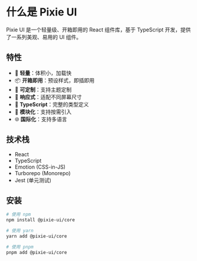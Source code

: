 # 什么是 Pixie UI

Pixie UI 是一个轻量级、开箱即用的 React 组件库，基于 TypeScript 开发，提供了一系列美观、易用的 UI 组件。

## 特性

- 🚀 **轻量**：体积小，加载快
- 📦 **开箱即用**：预设样式，即插即用
- 🎨 **可定制**：支持主题定制
- 📱 **响应式**：适配不同屏幕尺寸
- 🔧 **TypeScript**：完整的类型定义
- 🧩 **模块化**：支持按需引入
- 🌐 **国际化**：支持多语言

## 技术栈

- React
- TypeScript
- Emotion (CSS-in-JS)
- Turborepo (Monorepo)
- Jest (单元测试)

## 安装

```bash
# 使用 npm
npm install @pixie-ui/core

# 使用 yarn
yarn add @pixie-ui/core

# 使用 pnpm
pnpm add @pixie-ui/core
``` 